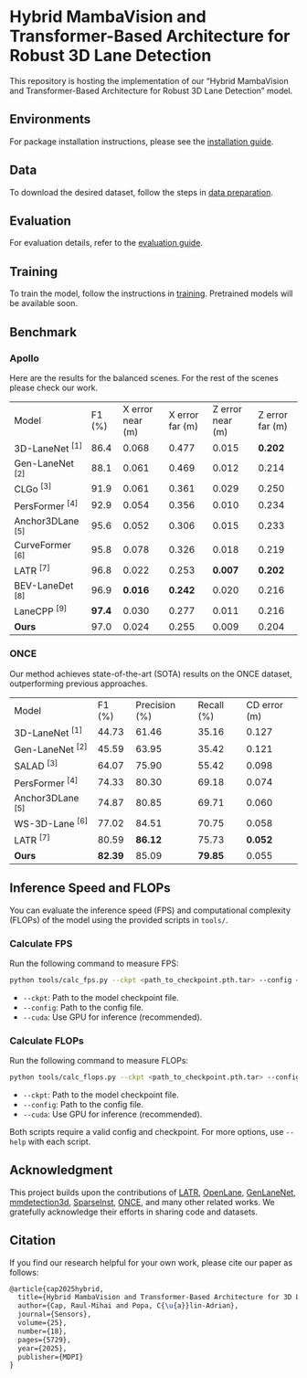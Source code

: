 # Hybrid MambaVision and Transformer-Based Architecture for Robust 3D Lane Detection

This repository is hosting the implementation of our “Hybrid MambaVision and Transformer-Based Architecture for Robust 3D Lane Detection” model.

## Environments
For package installation instructions, please see the [installation guide](./docs/install.md).

## Data
To download the desired dataset, follow the steps in [data preparation](./docs/data_preparation.md).

## Evaluation
For evaluation details, refer to the [evaluation guide](./docs/train_eval.md#evaluation).

## Training
To train the model, follow the instructions in [training](./docs/train_eval.md#train).
Pretrained models will be available soon.

## Benchmark

### Apollo

Here are the results for the balanced scenes. For the rest of the scenes please check our work.

<table>
    <tr>
        <td>Model</td>
        <td>F1 (%)</td>
        <td>X error near (m)</td>
        <td>X error far (m)</td>
        <td>Z error near (m)</td>
        <td>Z error far (m)</td>
    </tr>
    <tr>
        <td>3D-LaneNet <sup>[1]</sup></td>
        <td>86.4</td>
        <td>0.068</td>
        <td>0.477</td>
        <td>0.015</td>
        <td><b>0.202</b></td>
    </tr>
    <tr>
        <td>Gen-LaneNet <sup>[2]</sup></td>
        <td>88.1</td>
        <td>0.061</td>
        <td>0.469</td>
        <td>0.012</td>
        <td>0.214</td>
    </tr>
    <tr>
        <td>CLGo <sup>[3]</sup></td>
        <td>91.9</td>
        <td>0.061</td>
        <td>0.361</td>
        <td>0.029</td>
        <td>0.250</td>
    </tr>
    <tr>
        <td>PersFormer <sup>[4]</sup></td>
        <td>92.9</td>
        <td>0.054</td>
        <td>0.356</td>
        <td>0.010</td>
        <td>0.234</td>
    </tr>
    <tr>
        <td>Anchor3DLane <sup>[5]</sup></td>
        <td>95.6</td>
        <td>0.052</td>
        <td>0.306</td>
        <td>0.015</td>
        <td>0.233</td>
    </tr>
    <tr>
        <td>CurveFormer <sup>[6]</sup></td>
        <td>95.8</td>
        <td>0.078</td>
        <td>0.326</td>
        <td>0.018</td>
        <td>0.219</td>
    </tr>
    <tr>
        <td>LATR <sup>[7]</sup></td>
        <td>96.8</td>
        <td>0.022</td>
        <td>0.253</td>
        <td><b>0.007</b></td>
        <td><b>0.202</b></td>
    </tr>
    <tr>
        <td>BEV-LaneDet <sup>[8]</sup></td>
        <td>96.9</td>
        <td><b>0.016</b></td>
        <td><b>0.242</b></td>
        <td>0.020</td>
        <td>0.216</td>
    </tr>
    <tr>
        <td>LaneCPP <sup>[9]</sup></td>
        <td><b>97.4</b></td>
        <td>0.030</td>
        <td>0.277</td>
        <td>0.011</td>
        <td>0.216</td>
    </tr>
    <tr>
        <td><b>Ours</b></td>
        <td>97.0</td>
        <td>0.024</td>
        <td>0.255</td>
        <td>0.009</td>
        <td>0.204</td>
    </tr>
</table>


### ONCE
Our method achieves state-of-the-art (SOTA) results on the ONCE dataset, outperforming previous approaches.
<table>
    <tr>
        <td>Model</td>
        <td>F1 (%)</td>
        <td>Precision (%)</td>
        <td>Recall (%)</td>
        <td>CD error (m)</td>
    </tr>
    <tr>
        <td>3D-LaneNet <sup>[1]</sup></td>
        <td>44.73</td>
        <td>61.46</td>
        <td>35.16</td>
        <td>0.127</td>
    </tr>
    <tr>
        <td>Gen-LaneNet <sup>[2]</sup></td>
        <td>45.59</td>
        <td>63.95</td>
        <td>35.42</td>
        <td>0.121</td>
    </tr>
    <tr>
        <td>SALAD <sup>[3]</sup></td>
        <td>64.07</td>
        <td>75.90</td>
        <td>55.42</td>
        <td>0.098</td>
    </tr>
    <tr>
        <td>PersFormer <sup>[4]</sup></td>
        <td>74.33</td>
        <td>80.30</td>
        <td>69.18</td>
        <td>0.074</td>
    </tr>
    <tr>
        <td>Anchor3DLane <sup>[5]</sup></td>
        <td>74.87</td>
        <td>80.85</td>
        <td>69.71</td>
        <td>0.060</td>
    </tr>
    <tr>
        <td>WS-3D-Lane <sup>[6]</sup></td>
        <td>77.02</td>
        <td>84.51</td>
        <td>70.75</td>
        <td>0.058</td>
    </tr>
    <tr>
        <td>LATR <sup>[7]</sup></td>
        <td>80.59</td>
        <td><b>86.12</b></td>
        <td>75.73</td>
        <td><b>0.052</b></td>
    </tr>
    <tr>
        <td><b>Ours</b></td>
        <td><b>82.39</b></td>
        <td>85.09</td>
        <td><b>79.85</b></td>
        <td>0.055</td>
    </tr>
</table>

## Inference Speed and FLOPs

You can evaluate the inference speed (FPS) and computational complexity (FLOPs) of the model using the provided scripts in `tools/`.

### Calculate FPS

Run the following command to measure FPS:

```bash
python tools/calc_fps.py --ckpt <path_to_checkpoint.pth.tar> --config <path_to_config.py> --cuda
```
- `--ckpt`: Path to the model checkpoint file.
- `--config`: Path to the config file.
- `--cuda`: Use GPU for inference (recommended).

### Calculate FLOPs

Run the following command to measure FLOPs:

```bash
python tools/calc_flops.py --ckpt <path_to_checkpoint.pth.tar> --config <path_to_config.py> --cuda
```
- `--ckpt`: Path to the model checkpoint file.
- `--config`: Path to the config file.
- `--cuda`: Use GPU for inference (recommended).

Both scripts require a valid config and checkpoint. For more options, use `--help` with each script.


## Acknowledgment

This project builds upon the contributions of [LATR](https://github.com/JMoonr/LATR), [OpenLane](https://github.com/OpenDriveLab/PersFormer_3DLane), [GenLaneNet](https://github.com/yuliangguo/Pytorch_Generalized_3D_Lane_Detection), [mmdetection3d](https://github.com/open-mmlab/mmdetection3d), [SparseInst](https://github.com/hustvl/SparseInst), [ONCE](https://github.com/once-3dlanes/once_3dlanes_benchmark), and many other related works. We gratefully acknowledge their efforts in sharing code and datasets.


## Citation
If you find our research helpful for your own work, please cite our paper as follows:

```tex
@article{cap2025hybrid,
  title={Hybrid MambaVision and Transformer-Based Architecture for 3D Lane Detection},
  author={Cap, Raul-Mihai and Popa, C{\u{a}}lin-Adrian},
  journal={Sensors},
  volume={25},
  number={18},
  pages={5729},
  year={2025},
  publisher={MDPI}
}
```
